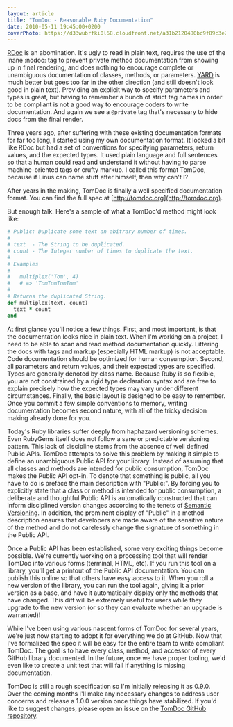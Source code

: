 ```yaml
---
layout: article
title: "TomDoc - Reasonable Ruby Documentation"
date: 2010-05-11 19:45:00+0200
coverPhoto: https://d33wubrfki0l68.cloudfront.net/a31b2120480bc9f89c3e2a22306b5a3961375ec2/af4ef/images/zen-screenshot.png
---
```


[RDoc](http://rdoc.rubyforge.org) is an abomination. It's ugly to read in plain
text, requires the use of the inane :nodoc: tag to prevent private method
documentation from showing up in final rendering, and does nothing to encourage
complete or unambiguous documentation of classes, methods, or parameters.
[YARD](http://yardoc.org) is much better but goes too far in the other direction
(and still doesn't look good in plain text). Providing an explicit way to
specify parameters and types is great, but having to remember a bunch of strict
tag names in order to be compliant is not a good way to encourage coders to
write documentation. And again we see a `@private` tag that's necessary to hide
docs from the final render.

Three years ago, after suffering with these existing documentation formats for
far too long, I started using my own documentation format. It looked a bit like
RDoc but had a set of conventions for specifying parameters, return values, and
the expected types. It used plain language and full sentences so that a human
could read and understand it without having to parse machine-oriented tags or
crufty markup. I called this format TomDoc, because if Linus can name stuff
after himself, then why can't I?

After years in the making, TomDoc is finally a well specified documentation
format. You can find the full spec at [http://tomdoc.org](http://tomdoc.org).

But enough talk. Here's a sample of what a TomDoc'd method might look like:

``` ruby
# Public: Duplicate some text an abitrary number of times.
#
# text  - The String to be duplicated.
# count - The Integer number of times to duplicate the text.
#
# Examples
#
#   multiplex('Tom', 4)
#   # => 'TomTomTomTom'
#
# Returns the duplicated String.
def multiplex(text, count)
  text * count
end
```

At first glance you'll notice a few things. First, and most important, is that
the documentation looks nice in plain text. When I'm working on a project, I
need to be able to scan and read method documentation quickly. Littering the
docs with tags and markup (especially HTML markup) is not acceptable. Code
documentation should be optimized for human consumption. Second, all parameters
and return values, and their expected types are specified. Types are generally
denoted by class name. Because Ruby is so flexible, you are not constrained by a
rigid type declaration syntax and are free to explain precisely how the expected
types may vary under different circumstances. Finally, the basic layout is
designed to be easy to remember. Once you commit a few simple conventions to
memory, writing documentation becomes second nature, with all of the tricky
decision making already done for you.

Today's Ruby libraries suffer deeply from haphazard versioning schemes. Even
RubyGems itself does not follow a sane or predictable versioning pattern. This
lack of discipline stems from the absence of well defined Public APIs. TomDoc
attempts to solve this problem by making it simple to define an unambiguous
Public API for your library. Instead of assuming that all classes and methods
are intended for public consumption, TomDoc makes the Public API opt-in. To
denote that something is public, all you have to do is preface the main
description with "Public:". By forcing you to explicitly state that a class or
method is intended for public consumption, a deliberate and thoughtful Public
API is automatically constructed that can inform disciplined version changes
according to the tenets of [Semantic Versioning](http://semver.org). In
addition, the prominent display of "Public" in a method description ensures that
developers are made aware of the sensitive nature of the method and do not
carelessly change the signature of something in the Public API.

Once a Public API has been established, some very exciting things become
possible. We're currently working on a processing tool that will render TomDoc
into various forms (terminal, HTML, etc). If you run this tool on a library,
you'll get a printout of the Public API documentation. You can publish this
online so that others have easy access to it. When you roll a new version of the
library, you can run the tool again, giving it a prior version as a base, and
have it automatically display only the methods that have changed. This diff will
be extremely useful for users while they upgrade to the new version (or so they
can evaluate whether an upgrade is warranted)!

While I've been using various nascent forms of TomDoc for several years, we're
just now starting to adopt it for everything we do at GitHub. Now that I've
formalized the spec it will be easy for the entire team to write compliant
TomDoc. The goal is to have every class, method, and accessor of every GitHub
library documented. In the future, once we have proper tooling, we'd even like
to create a unit test that will fail if anything is missing documentation.

TomDoc is still a rough specification so I'm initially releasing it as 0.9.0.
Over the coming months I'll make any necessary changes to address user concerns
and release a 1.0.0 version once things have stabilized. If you'd like to
suggest changes, please open an issue on the [TomDoc GitHub
repository](http://github.com/mojombo/tomdoc).
